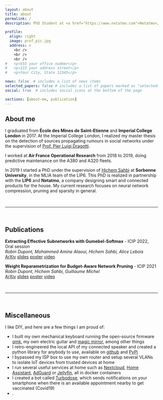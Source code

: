 ```yaml
---
layout: about
title: about
permalink: /
description: PhD Student at <a href="https://www.netatmo.com">Netatmo</a> and Sorbonne University (<a href="https://mlia.lip6.fr/">MLIA</a> Team - LIP6)

profile:
  align: right
  image: prof_pic.jpg
  address: >
    <br />
    <br />
    <br />
#   <p>555 your office number</p>
#   <p>123 your address street</p>
#   <p>Your City, State 12345</p>

news: false  # includes a list of news items
selected_papers: false # includes a list of papers marked as "selected={true}"
social: true  # includes social icons at the bottom of the page

sections: [about-me, publication]
---
```


## About me

I graduated from **École des Mines de Saint-Etienne** and **Imperial College London** in 2017.
At the Imperial College London, I realized my master thesis on the detection of sources propagating rumours in social networks under the supervision of [Prof. Pier Luigi Dragotti](https://www.imperial.ac.uk/people/p.dragotti).

I worked at **Air France Operational Research** from 2018 to 2019, doing predictive maintenance on the A380 and A320 fleets.

In 2019 I started a PhD under the supervision of [Hichem Sahbi](http://www-ia.lip6.fr/~sahbi/) at **Sorbonne University**, in the MLIA team of the LIP6. This PhD is realized in partnership with the **LIP6** and **Netatmo**, a company designing smart and connected products for the house. My current research focuses on neural network compression, pruning and sparsity in general.


<br />
<hr />
<br />


## Publications 

**Extracting Effective Subnetworks with Gumebel-Softmax** - ICIP 2022, Oral session\
_Robin Dupont, Mohammed Amine Alaoui, Hichem Sahbi, Alice Lebois_ \
<a class="btn btn-primary btn-sm" href="https://arxiv.org/abs/2202.12986" role="button">ArXiv</a>
<a class="btn btn-primary btn-sm" href="assets/pdf/dupont_slides_icip_2022.pdf" role="button">slides</a>
<a class="btn btn-primary btn-sm" href="assets/pdf/dupont_poster_icip_2022.pdf" role="button">poster</a>
<a class="btn btn-primary btn-sm" href="https://youtu.be/8hwW-ijQnPI" role="button">video</a>

**Weight Reparametrization for Budget-Aware Network Pruning** - ICIP 2021\
_Robin Dupont, Hichem Sahbi, Guillaume Michel_ \
<a class="btn btn-primary btn-sm" href="https://arxiv.org/abs/2107.03909" role="button">ArXiv</a>
<a class="btn btn-primary btn-sm" href="assets/pdf/dupont_slides_icip_2021.pdf" role="button">slides</a>
<a class="btn btn-primary btn-sm" href="assets/pdf/dupont_poster_icip_2021.pdf" role="button">poster</a>
<a class="btn btn-primary btn-sm" href="https://youtu.be/mfny00pmC_0" role="button">video</a>

<br />
<hr />
<br />

## Miscellaneous

I like DIY, and here are a few things I am proud of:
-  I built my own mechanical keyboard running the open-source firmware [qmk](https://qmk.fm/), my own electric guitar and [magic mirror](https://magicmirror.builders/), among other things
-  I retro-engineered the local API of my connected speaker and created a python library for anybody to use, available on [github](https://github.com/N0ciple/pykefcontrol) and [PyPi](https://pypi.org/project/pykefcontrol/)
-  I bypassed my ISP box to use my own router and setup several VLANs to isolate IoT devices from trusted devices at home
-  I run several useful services at home such as [Nextcloud](https://nextcloud.com/), [Home Assistant](https://www.home-assistant.io/), [AdGuard](https://github.com/AdguardTeam/AdGuardHome) or [Jellyfin](https://jellyfin.org/), all in docker containers
-  I created a bot called [Turbodose](https://github.com/N0ciple/turbodose), which sends notifications on your smartphone when there is an available appointment nearby to get vaccinated (Covid19)
-  .
